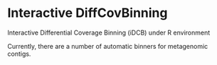 # Interactive DiffCovBinning
Interactive Differential Coverage Binning (iDCB) under R environment 

Currently, there are a number of automatic binners for metagenomic contigs. 
